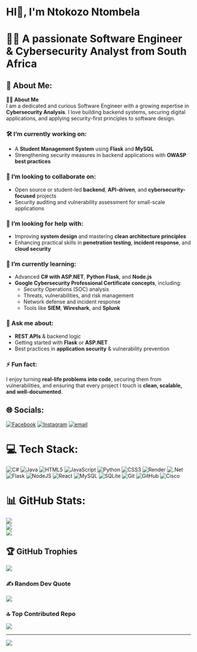 # HI👋, I'm Ntokozo Ntombela
# 👨‍💻 A passionate Software Engineer & Cybersecurity Analyst from South Africa  

## 💫 About Me:
🙋‍♂️ **About Me**  
I am a dedicated and curious Software Engineer with a growing expertise in **Cybersecurity Analysis**. I love building backend systems, securing digital applications, and applying security-first principles to software design.  

### 🛠 I’m currently working on:
- A **Student Management System** using **Flask** and **MySQL**  
- Strengthening security measures in backend applications with **OWASP best practices**  

### 🤝 I’m looking to collaborate on:
- Open source or student-led **backend**, **API-driven**, and **cybersecurity-focused** projects  
- Security auditing and vulnerability assessment for small-scale applications  

### 🧠 I’m looking for help with:
- Improving **system design** and mastering **clean architecture principles**  
- Enhancing practical skills in **penetration testing**, **incident response**, and **cloud security**  

### 🌱 I’m currently learning:
- Advanced **C# with ASP.NET**, **Python Flask**, and **Node.js**  
- **Google Cybersecurity Professional Certificate concepts**, including:  
  - Security Operations (SOC) analysis  
  - Threats, vulnerabilities, and risk management  
  - Network defense and incident response  
  - Tools like **SIEM**, **Wireshark**, and **Splunk**  

### 💬 Ask me about:
- **REST APIs** & backend logic  
- Getting started with **Flask** or **ASP.NET**  
- Best practices in **application security** & vulnerability prevention  

### ⚡ Fun fact:
I enjoy turning **real-life problems into code**, securing them from vulnerabilities, and ensuring that every project I touch is **clean, scalable, and well-documented**. 



## 🌐 Socials:
[![Facebook](https://img.shields.io/badge/Facebook-%231877F2.svg?logo=Facebook&logoColor=white)](https://www.facebook.com/ntokozo.ntombela.5074/) [![Instagram](https://img.shields.io/badge/Instagram-%23E4405F.svg?logo=Instagram&logoColor=white)](https://instagram.com/ntokozo098) [![email](https://img.shields.io/badge/Email-D14836?logo=gmail&logoColor=white)](mailto:ntombelan098@gmail.com) 

# 💻 Tech Stack:
![C#](https://img.shields.io/badge/c%23-%23239120.svg?style=for-the-badge&logo=csharp&logoColor=white) ![Java](https://img.shields.io/badge/java-%23ED8B00.svg?style=for-the-badge&logo=openjdk&logoColor=white) ![HTML5](https://img.shields.io/badge/html5-%23E34F26.svg?style=for-the-badge&logo=html5&logoColor=white) ![JavaScript](https://img.shields.io/badge/javascript-%23323330.svg?style=for-the-badge&logo=javascript&logoColor=%23F7DF1E) ![Python](https://img.shields.io/badge/python-3670A0?style=for-the-badge&logo=python&logoColor=ffdd54) ![CSS3](https://img.shields.io/badge/css3-%231572B6.svg?style=for-the-badge&logo=css3&logoColor=white) ![Render](https://img.shields.io/badge/Render-%46E3B7.svg?style=for-the-badge&logo=render&logoColor=white) ![.Net](https://img.shields.io/badge/.NET-5C2D91?style=for-the-badge&logo=.net&logoColor=white) ![Flask](https://img.shields.io/badge/flask-%23000.svg?style=for-the-badge&logo=flask&logoColor=white) ![NodeJS](https://img.shields.io/badge/node.js-6DA55F?style=for-the-badge&logo=node.js&logoColor=white) ![React](https://img.shields.io/badge/react-%2320232a.svg?style=for-the-badge&logo=react&logoColor=%2361DAFB) ![MySQL](https://img.shields.io/badge/mysql-4479A1.svg?style=for-the-badge&logo=mysql&logoColor=white) ![SQLite](https://img.shields.io/badge/sqlite-%2307405e.svg?style=for-the-badge&logo=sqlite&logoColor=white) ![Git](https://img.shields.io/badge/git-%23F05033.svg?style=for-the-badge&logo=git&logoColor=white) ![GitHub](https://img.shields.io/badge/github-%23121011.svg?style=for-the-badge&logo=github&logoColor=white) ![Cisco](https://img.shields.io/badge/cisco-%23049fd9.svg?style=for-the-badge&logo=cisco&logoColor=black)
# 📊 GitHub Stats:
![](https://github-readme-stats.vercel.app/api?username=ntokozo078&theme=dark&hide_border=false&include_all_commits=false&count_private=false)<br/>
![](https://nirzak-streak-stats.vercel.app/?user=ntokozo098&theme=dark&hide_border=false)<br/>
![](https://github-readme-stats.vercel.app/api/top-langs/?username=ntokozo078&theme=dark&hide_border=false&include_all_commits=false&count_private=false&layout=compact)

## 🏆 GitHub Trophies
![](https://github-profile-trophy.vercel.app/?username=ntokozo078&theme=radical&no-frame=false&no-bg=false&margin-w=4)

### ✍️ Random Dev Quote
![](https://quotes-github-readme.vercel.app/api?type=horizontal&theme=dark)

### 🔝 Top Contributed Repo
![](https://github-contributor-stats.vercel.app/api?username=ntokozo078&limit=5&theme=dark&combine_all_yearly_contributions=true)

---
[![](https://visitcount.itsvg.in/api?id=ntokozo078&icon=9&color=0)](https://visitcount.itsvg.in)

